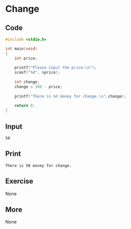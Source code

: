 # Change

## Code

```c
#include <stdio.h>

int main(void)
{ 
	int price;
	
	printf("Please input the price:\n");
	scanf("%d", &price);
	
	int change;
	change = 100 - price;
	
	printf("There is %d money for change.\n",change);
	
	return 0;
}
```

## Input

`50`

## Print

`There is 50 money for change.`

## Exercise

None

## More

None